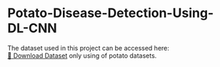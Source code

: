 # Potato-Disease-Detection-Using-DL-CNN
The dataset used in this project can be accessed here:  
[📁 Download Dataset](https://www.kaggle.com/datasets/arjuntejaswi/plant-village) only using of potato datasets.
